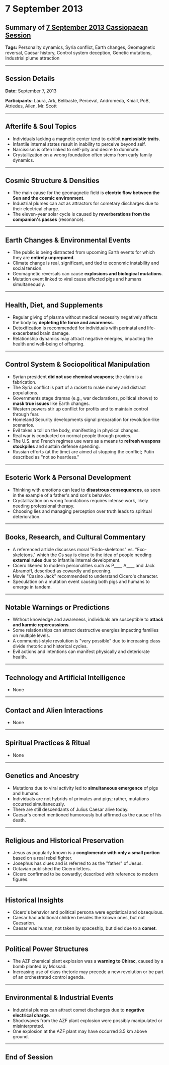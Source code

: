 # 7 September 2013

## Summary of [7 September 2013 Cassiopaean Session](https://cassiopaea.org/forum/threads/session-7-september-2013.32366/#post-440846)

**Tags:** Personality dynamics, Syria conflict, Earth changes, Geomagnetic reversal, Caesar history, Control system deception, Genetic mutations, Industrial plume attraction

---

## Session Details

**Date:** September 7, 2013

**Participants:** Laura, Ark, Belibaste, Perceval, Andromeda, Kniall, PoB, Atriedes, Ailen, Mr. Scott

---

## Afterlife & Soul Topics

- Individuals lacking a magnetic center tend to exhibit **narcissistic traits**.
- Infantile internal states result in inability to perceive beyond self.
- Narcissism is often linked to self-pity and desire to dominate.
- Crystallization on a wrong foundation often stems from early family dynamics.

---

## Cosmic Structure & Densities

- The main cause for the geomagnetic field is **electric flow between the Sun and the cosmic environment**.
- Industrial plumes can act as attractors for cometary discharges due to their electrical charge.
- The eleven-year solar cycle is caused by **reverberations from the companion's passes** (resonance).

---

## Earth Changes & Environmental Events

- The public is being distracted from upcoming Earth events for which they are **entirely unprepared**.
- Climate change is real, significant, and tied to economic instability and social tension.
- Geomagnetic reversals can cause **explosions and biological mutations**.
- Mutation event linked to viral cause affected pigs and humans simultaneously.

---

## Health, Diet, and Supplements

- Regular giving of plasma without medical necessity negatively affects the body by **depleting life force and awareness**.
- Detoxification is recommended for individuals with perinatal and life-exacerbated brain damage.
- Relationship dynamics may attract negative energies, impacting the health and well-being of offspring.

---

## Control System & Sociopolitical Manipulation

- Syrian president **did not use chemical weapons**; the claim is a fabrication.
- The Syria conflict is part of a racket to make money and distract populations.
- Governments stage dramas (e.g., war declarations, political shows) to **mask true issues** like Earth changes.
- Western powers stir up conflict for profits and to maintain control through fear.
- Homeland Security developments signal preparation for revolution-like scenarios.
- Evil takes a toll on the body, manifesting in physical changes.
- Real war is conducted on normal people through proxies.
- The U.S. and French regimes use wars as a means to **refresh weapons stockpiles** and sustain defense spending.
- Russian efforts (at the time) are aimed at stopping the conflict; Putin described as "not so heartless."

---

## Esoteric Work & Personal Development

- Thinking with emotions can lead to **disastrous consequences**, as seen in the example of a father's and son's behavior.
- Crystallization on wrong foundations requires intense work, likely needing professional therapy.
- Choosing lies and managing perception over truth leads to spiritual deterioration.

---

## Books, Research, and Cultural Commentary

- A referenced article discusses moral "Endo-skeletons" vs. "Exo-skeletons," which the Cs say is close to the idea of people needing **external rules** due to infantile internal development.
- Cicero likened to modern personalities such as P____ A____ and Jack Abramoff, described as cowardly and preening.
- Movie "Casino Jack" recommended to understand Cicero's character.
- Speculation on a mutation event causing both pigs and humans to emerge in tandem.

---

## Notable Warnings or Predictions

- Without knowledge and awareness, individuals are susceptible to **attack and karmic repercussions**.
- Some relationships can attract destructive energies impacting families on multiple levels.
- A communist-style revolution is "very possible" due to increasing class divide rhetoric and historical cycles.
- Evil actions and intentions can manifest physically and deteriorate health.

---

## Technology and Artificial Intelligence

- None

---

## Contact and Alien Interactions

- None

---

## Spiritual Practices & Ritual

- None

---

## Genetics and Ancestry

- Mutations due to viral activity led to **simultaneous emergence** of pigs and humans.
- Individuals are not hybrids of primates and pigs; rather, mutations occurred simultaneously.
- There are still descendants of Julius Caesar alive today.
- Caesar's comet mentioned humorously but affirmed as the cause of his death.

---

## Religious and Historical Preservation

- Jesus as popularly known is a **conglomerate with only a small portion** based on a real rebel fighter.
- Josephus has clues and is referred to as the "father" of Jesus.
- Octavian published the Cicero letters.
- Cicero confirmed to be cowardly; described with reference to modern figures.

---

## Historical Insights

- Cicero's behavior and political persona were egotistical and obsequious.
- Caesar had additional children besides the known ones, but not Caesarion.
- Caesar was human, not taken by spaceship, but died due to a **comet**.

---

## Political Power Structures

- The AZF chemical plant explosion was a **warning to Chirac**, caused by a bomb planted by Mossad.
- Increasing use of class rhetoric may precede a new revolution or be part of an orchestrated control agenda.

---

## Environmental & Industrial Events

- Industrial plumes can attract comet discharges due to **negative electrical charge**.
- Shockwaves from the AZF plant explosion were possibly manipulated or misinterpreted.
- One explosion at the AZF plant may have occurred 3.5 km above ground.

---

## End of Session